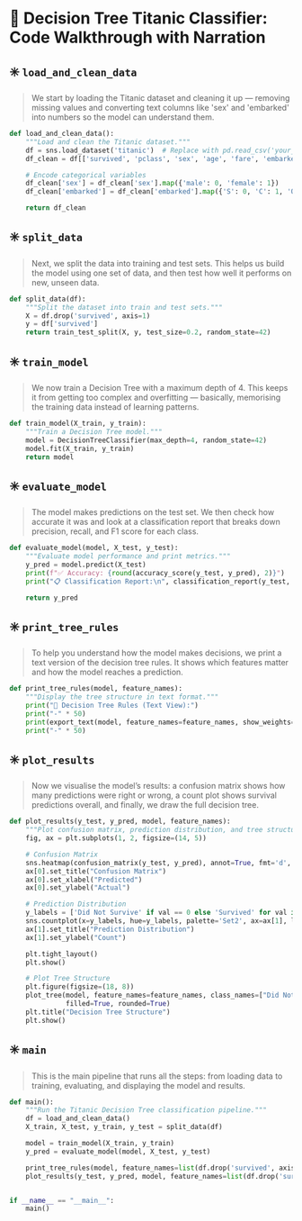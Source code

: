 # 🧠 Decision Tree Titanic Classifier: Code Walkthrough with Narration

## ✳️ `load_and_clean_data`

> We start by loading the Titanic dataset and cleaning it up — removing missing values and converting text columns like 'sex' and 'embarked' into numbers so the model can understand them.

```python
def load_and_clean_data():
    """Load and clean the Titanic dataset."""
    df = sns.load_dataset('titanic')  # Replace with pd.read_csv('your_file.csv') if needed
    df_clean = df[['survived', 'pclass', 'sex', 'age', 'fare', 'embarked']].dropna()

    # Encode categorical variables
    df_clean['sex'] = df_clean['sex'].map({'male': 0, 'female': 1})
    df_clean['embarked'] = df_clean['embarked'].map({'S': 0, 'C': 1, 'Q': 2})

    return df_clean
```

## ✳️ `split_data`

> Next, we split the data into training and test sets. This helps us build the model using one set of data, and then test how well it performs on new, unseen data.

```python
def split_data(df):
    """Split the dataset into train and test sets."""
    X = df.drop('survived', axis=1)
    y = df['survived']
    return train_test_split(X, y, test_size=0.2, random_state=42)
```

## ✳️ `train_model`

> We now train a Decision Tree with a maximum depth of 4. This keeps it from getting too complex and overfitting — basically, memorising the training data instead of learning patterns.

```python
def train_model(X_train, y_train):
    """Train a Decision Tree model."""
    model = DecisionTreeClassifier(max_depth=4, random_state=42)
    model.fit(X_train, y_train)
    return model
```

## ✳️ `evaluate_model`

> The model makes predictions on the test set. We then check how accurate it was and look at a classification report that breaks down precision, recall, and F1 score for each class.

```python
def evaluate_model(model, X_test, y_test):
    """Evaluate model performance and print metrics."""
    y_pred = model.predict(X_test)
    print(f"✅ Accuracy: {round(accuracy_score(y_test, y_pred), 2)}")
    print("📋 Classification Report:\n", classification_report(y_test, y_pred))

    return y_pred
```

## ✳️ `print_tree_rules`

> To help you understand how the model makes decisions, we print a text version of the decision tree rules. It shows which features matter and how the model reaches a prediction.

```python
def print_tree_rules(model, feature_names):
    """Display the tree structure in text format."""
    print("🧾 Decision Tree Rules (Text View):")
    print("-" * 50)
    print(export_text(model, feature_names=feature_names, show_weights=True))
    print("-" * 50)
```

## ✳️ `plot_results`

> Now we visualise the model’s results: a confusion matrix shows how many predictions were right or wrong, a count plot shows survival predictions overall, and finally, we draw the full decision tree.

```python
def plot_results(y_test, y_pred, model, feature_names):
    """Plot confusion matrix, prediction distribution, and tree structure."""
    fig, ax = plt.subplots(1, 2, figsize=(14, 5))

    # Confusion Matrix
    sns.heatmap(confusion_matrix(y_test, y_pred), annot=True, fmt='d', cmap='Blues', ax=ax[0])
    ax[0].set_title("Confusion Matrix")
    ax[0].set_xlabel("Predicted")
    ax[0].set_ylabel("Actual")

    # Prediction Distribution
    y_labels = ['Did Not Survive' if val == 0 else 'Survived' for val in y_pred]
    sns.countplot(x=y_labels, hue=y_labels, palette='Set2', ax=ax[1], legend=False)
    ax[1].set_title("Prediction Distribution")
    ax[1].set_ylabel("Count")

    plt.tight_layout()
    plt.show()

    # Plot Tree Structure
    plt.figure(figsize=(18, 8))
    plot_tree(model, feature_names=feature_names, class_names=["Did Not Survive", "Survived"],
              filled=True, rounded=True)
    plt.title("Decision Tree Structure")
    plt.show()
```

## ✳️ `main`

> This is the main pipeline that runs all the steps: from loading data to training, evaluating, and displaying the model and results.

```python
def main():
    """Run the Titanic Decision Tree classification pipeline."""
    df = load_and_clean_data()
    X_train, X_test, y_train, y_test = split_data(df)

    model = train_model(X_train, y_train)
    y_pred = evaluate_model(model, X_test, y_test)

    print_tree_rules(model, feature_names=list(df.drop('survived', axis=1).columns))
    plot_results(y_test, y_pred, model, feature_names=list(df.drop('survived', axis=1).columns))


if __name__ == "__main__":
    main()
```
